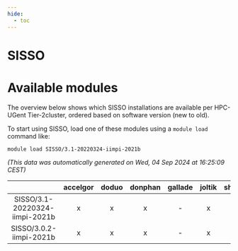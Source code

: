 ```yaml
---
hide:
  - toc
---
```


SISSO
=====

# Available modules


The overview below shows which SISSO installations are available per HPC-UGent Tier-2cluster, ordered based on software version (new to old).

To start using SISSO, load one of these modules using a `module load` command like:

```shell
module load SISSO/3.1-20220324-iimpi-2021b
```

*(This data was automatically generated on Wed, 04 Sep 2024 at 16:25:09 CEST)*  

| |accelgor|doduo|donphan|gallade|joltik|shinx|skitty|
| :---: | :---: | :---: | :---: | :---: | :---: | :---: | :---: |
|SISSO/3.1-20220324-iimpi-2021b|x|x|x|-|x|-|x|
|SISSO/3.0.2-iimpi-2021b|x|x|x|-|x|-|x|
